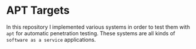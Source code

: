 # APT Targets

In this repository I implemented various systems in order to test them
with ```apt``` for automatic penetration testing. These systems are all
kinds of ```software as a service``` applications.
